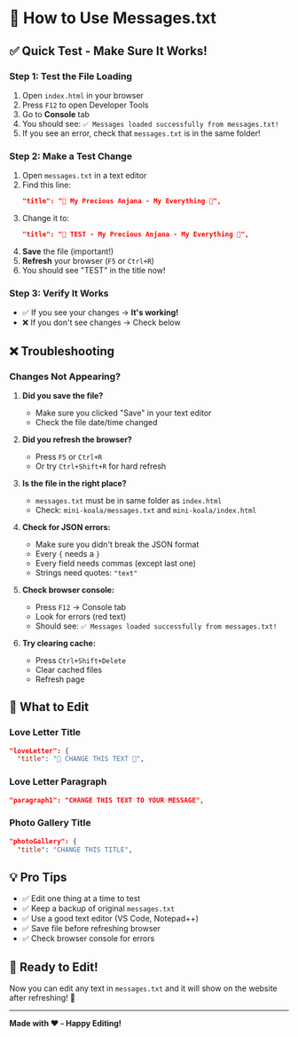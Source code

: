 # 📖 How to Use Messages.txt

## ✅ Quick Test - Make Sure It Works!

### Step 1: Test the File Loading
1. Open `index.html` in your browser
2. Press `F12` to open Developer Tools
3. Go to **Console** tab
4. You should see: `✅ Messages loaded successfully from messages.txt!`
5. If you see an error, check that `messages.txt` is in the same folder!

### Step 2: Make a Test Change
1. Open `messages.txt` in a text editor
2. Find this line:
   ```json
   "title": "💌 My Precious Anjana - My Everything 💌",
   ```
3. Change it to:
   ```json
   "title": "💌 TEST - My Precious Anjana - My Everything 💌",
   ```
4. **Save** the file (important!)
5. **Refresh** your browser (`F5` or `Ctrl+R`)
6. You should see "TEST" in the title now!

### Step 3: Verify It Works
- ✅ If you see your changes → **It's working!**
- ❌ If you don't see changes → Check below

## ❌ Troubleshooting

### Changes Not Appearing?

1. **Did you save the file?**
   - Make sure you clicked "Save" in your text editor
   - Check the file date/time changed

2. **Did you refresh the browser?**
   - Press `F5` or `Ctrl+R`
   - Or try `Ctrl+Shift+R` for hard refresh

3. **Is the file in the right place?**
   - `messages.txt` must be in same folder as `index.html`
   - Check: `mini-koala/messages.txt` and `mini-koala/index.html`

4. **Check for JSON errors:**
   - Make sure you didn't break the JSON format
   - Every `{` needs a `}`
   - Every field needs commas (except last one)
   - Strings need quotes: `"text"`

5. **Check browser console:**
   - Press `F12` → Console tab
   - Look for errors (red text)
   - Should see: `✅ Messages loaded successfully from messages.txt!`

6. **Try clearing cache:**
   - Press `Ctrl+Shift+Delete`
   - Clear cached files
   - Refresh page

## 🎯 What to Edit

### Love Letter Title
```json
"loveLetter": {
  "title": "💌 CHANGE THIS TEXT 💌",
```

### Love Letter Paragraph
```json
"paragraph1": "CHANGE THIS TEXT TO YOUR MESSAGE",
```

### Photo Gallery Title
```json
"photoGallery": {
  "title": "CHANGE THIS TITLE",
```

## 💡 Pro Tips

- ✅ Edit one thing at a time to test
- ✅ Keep a backup of original `messages.txt`
- ✅ Use a good text editor (VS Code, Notepad++)
- ✅ Save file before refreshing browser
- ✅ Check browser console for errors

## 🚀 Ready to Edit!

Now you can edit any text in `messages.txt` and it will show on the website after refreshing! 🎉

---

**Made with ❤️ - Happy Editing!**

